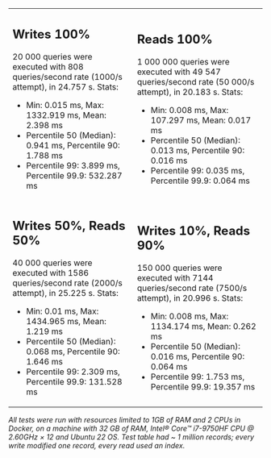 <table>
<tr>
<td>

## Writes 100%

20 000 queries were executed with 808 queries/second rate (1000/s attempt), in 24.757 s. Stats:
* Min: 0.015 ms, Max: 1332.919 ms, Mean: 2.398 ms
* Percentile 50 (Median): 0.941 ms, Percentile 90: 1.788 ms
* Percentile 99: 3.899 ms, Percentile 99.9: 532.287 ms

</td>
<td>

## Reads 100%

1 000 000 queries were executed with 49 547 queries/second rate (50 000/s attempt), in 20.183 s. Stats:
* Min: 0.008 ms, Max: 107.297 ms, Mean: 0.017 ms
* Percentile 50 (Median): 0.013 ms, Percentile 90: 0.016 ms
* Percentile 99: 0.035 ms, Percentile 99.9: 0.064 ms

</td>
</tr>
<tr>
<td>

## Writes 50%, Reads 50%

40 000 queries were executed with 1586 queries/second rate (2000/s attempt), in 25.225 s. Stats:
* Min: 0.01 ms, Max: 1434.965 ms, Mean: 1.219 ms
* Percentile 50 (Median): 0.068 ms, Percentile 90: 1.646 ms
* Percentile 99: 2.309 ms, Percentile 99.9: 131.528 ms

</td>
<td>

## Writes 10%, Reads 90%

150 000 queries were executed with 7144 queries/second rate (7500/s attempt), in 20.996 s. Stats:
* Min: 0.008 ms, Max: 1134.174 ms, Mean: 0.262 ms
* Percentile 50 (Median): 0.016 ms, Percentile 90: 0.064 ms
* Percentile 99: 1.753 ms, Percentile 99.9: 19.357 ms

</td>
</tr>
</table>

*All tests were run with resources limited to 1GB of RAM and 2 CPUs in Docker, on a machine with 32 GB of RAM, Intel® Core™ i7-9750HF CPU @ 2.60GHz × 12 and Ubuntu 22 OS.
Test table had ~ 1 million records; every write modified one record, every read used an index.*
